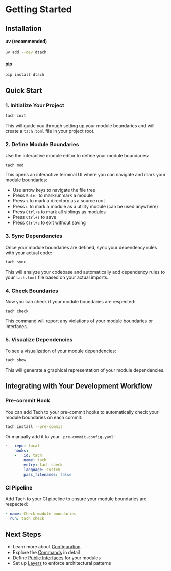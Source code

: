 # Getting Started

## Installation

#### uv (recommended)
```bash
uv add --dev dtach
```

#### pip
```bash
pip install dtach
```

## Quick Start

### 1. Initialize Your Project

```bash
tach init
```

This will guide you through setting up your module boundaries and will create a `tach.toml` file in your project root.

### 2. Define Module Boundaries

Use the interactive module editor to define your module boundaries:

```bash
tach mod
```

This opens an interactive terminal UI where you can navigate and mark your module boundaries:

- Use arrow keys to navigate the file tree
- Press `Enter` to mark/unmark a module
- Press `s` to mark a directory as a source root
- Press `u` to mark a module as a utility module (can be used anywhere)
- Press `Ctrl+a` to mark all siblings as modules
- Press `Ctrl+s` to save
- Press `Ctrl+c` to exit without saving

### 3. Sync Dependencies

Once your module boundaries are defined, sync your dependency rules with your actual code:

```bash
tach sync
```

This will analyze your codebase and automatically add dependency rules to your `tach.toml` file based on your actual imports.

### 4. Check Boundaries

Now you can check if your module boundaries are respected:

```bash
tach check
```

This command will report any violations of your module boundaries or interfaces.

### 5. Visualize Dependencies

To see a visualization of your module dependencies:

```bash
tach show
```

This will generate a graphical representation of your module dependencies.

## Integrating with Your Development Workflow

### Pre-commit Hook

You can add Tach to your pre-commit hooks to automatically check your module boundaries on each commit:

```bash
tach install --pre-commit
```

Or manually add it to your `.pre-commit-config.yaml`:

```yaml
-   repo: local
    hooks:
    -   id: tach
        name: tach
        entry: tach check
        language: system
        pass_filenames: false
```

### CI Pipeline

Add Tach to your CI pipeline to ensure your module boundaries are respected:

```yaml
- name: Check module boundaries
  run: tach check
```

## Next Steps

- Learn more about [Configuration](../usage/configuration.md)
- Explore the [Commands](../usage/commands.md) in detail
- Define [Public Interfaces](../usage/interfaces.md) for your modules
- Set up [Layers](../usage/layers.md) to enforce architectural patterns 